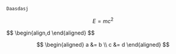 ```example 
Daasdasj
```


$$
\begin{equation}
E = mc^2
\end{equation}
$$

$$
\begin{align,d
\end{aligned}
$$

$$
\begin{aligned}
a &= b \\ c &= d
\end{aligned}
$$
